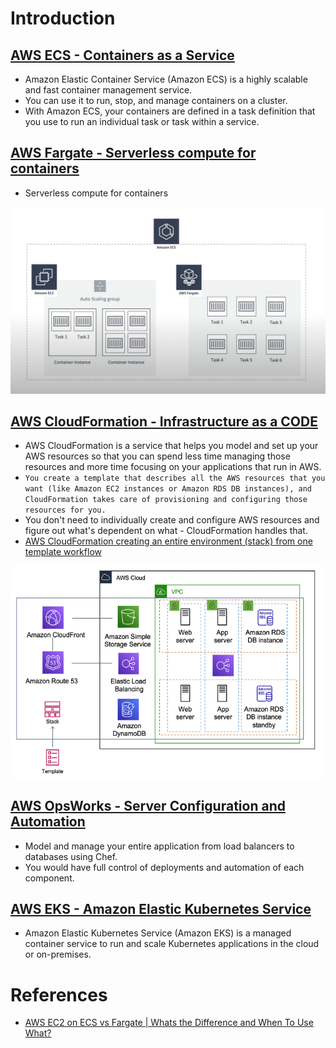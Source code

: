 
# Introduction

## [AWS ECS - Containers as a Service](https://docs.aws.amazon.com/AmazonECS/latest/developerguide/Welcome.html) 
- Amazon Elastic Container Service (Amazon ECS) is a highly scalable and fast container management service. 
- You can use it to run, stop, and manage containers on a cluster. 
- With Amazon ECS, your containers are defined in a task definition that you use to run an individual task or task within a service.

## [AWS Fargate - Serverless compute for containers](https://aws.amazon.com/fargate/)
- Serverless compute for containers

![img.png](assests/aws_ecs_fargate.png)

## [AWS CloudFormation - Infrastructure as a CODE](https://aws.amazon.com/cloudformation/)
- AWS CloudFormation is a service that helps you model and set up your AWS resources so that you can spend less time managing those resources and more time focusing on your applications that run in AWS. 
- `You create a template that describes all the AWS resources that you want (like Amazon EC2 instances or Amazon RDS DB instances), and CloudFormation takes care of provisioning and configuring those resources for you.` 
- You don't need to individually create and configure AWS resources and figure out what's dependent on what - CloudFormation handles that.
- [AWS CloudFormation creating an entire environment (stack) from one template workflow](https://docs.aws.amazon.com/whitepapers/latest/introduction-devops-aws/aws-cloudformation.html)

![img.png](assests/aws_cloudformation.png)

## [AWS OpsWorks - Server Configuration and Automation](https://stackshare.io/stackups/amazon-ec2-container-service-vs-aws-opswork)
- Model and manage your entire application from load balancers to databases using Chef.
- You would have full control of deployments and automation of each component.

## [AWS EKS - Amazon Elastic Kubernetes Service](https://aws.amazon.com/eks/)
- Amazon Elastic Kubernetes Service (Amazon EKS) is a managed container service to run and scale Kubernetes applications in the cloud or on-premises.

# References
- [AWS EC2 on ECS vs Fargate | Whats the Difference and When To Use What?](https://www.youtube.com/watch?v=DVrGXjjkpig)